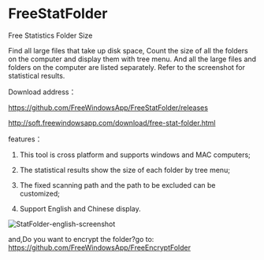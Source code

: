 # FreeStatFolder
Free Statistics Folder Size

Find all large files that take up disk space, Count the size of all the folders on the computer and display them with tree menu. And all the large files and folders on the computer are listed separately. Refer to the screenshot for statistical results.

Download address：

https://github.com/FreeWindowsApp/FreeStatFolder/releases

http://soft.freewindowsapp.com/download/free-stat-folder.html

features：

1. This tool is cross platform and supports windows and MAC computers;

2. The statistical results show the size of each folder by tree menu;

3. The fixed scanning path and the path to be excluded can be customized;

4. Support English and Chinese display.


![StatFolder-english-screenshot](https://user-images.githubusercontent.com/58068964/99369669-ae39f880-28f7-11eb-96ee-2333377bbc9a.png)

and,Do you want to encrypt the folder?go to: https://github.com/FreeWindowsApp/FreeEncryptFolder
